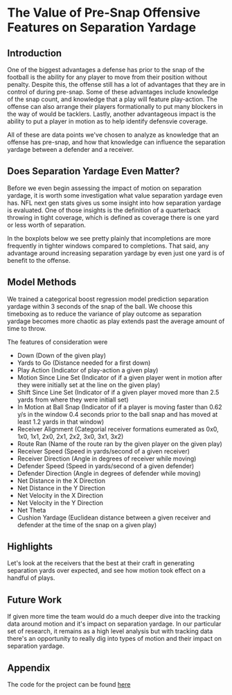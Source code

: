 # The Value of Pre-Snap Offensive Features on Separation Yardage

## Introduction
One of the biggest advantages a defense has prior to the snap of the football is the ability for any player to move from their position without penalty. Despite this, the offense still has a lot of advantages that they are in control of during pre-snap. Some of these advantages include knowledge of the snap count, and knowledge that a play will feature play-action. The offense can also arrange their players formationally to put many blockers in the way of would be tacklers. Lastly, another advantageous impact is the ability to put a player in motion as to help identify defensvie coverage.

All of these are data points we've chosen to analyze as knowledge that an offense has pre-snap, and how that knowledge can influence the separation yardage between a defender and a receiver.


## Does Separation Yardage Even Matter?
Before we even begin assessing the impact of motion on separation yardage, it is worth some investigation what value separation yardage even has. NFL next gen stats 
gives us some insight into how separation yardage is evaluated. One of those insights is the definition of a quarterback throwing in tight coverage, which is defined as 
coverage there is one yard or less worth of separation.

In the boxplots below we see pretty plainly that incompletions are more frequently in tighter windows compared to completions. That said, any advantage around increasing 
separation yardage by even just one yard is of benefit to the offense.

## Model Methods
We trained a categorical boost regression model prediction separation yardage within 3 seconds of the snap of the ball. We choose this timeboxing as to reduce the variance 
of play outcome as separation yardage becomes more chaotic as play extends past the average amount of time to throw.

The features of consideration were

- Down (Down of the given play)
- Yards to Go (Distance needed for a first down)
- Play Action (Indicator of play-action a given play)
- Motion Since Line Set (Indicator of if a given player went in motion after they were initially set at the line on the given play)
- Shift Since Line Set (Indicator of if a given player moved more than 2.5 yards from where they were initiall set)
- In Motion at Ball Snap (Indicator of if a player is moving faster than 0.62 y/s in the window 0.4 seconds prior to the ball snap and has moved at least 1.2 yards in that window)
- Receiver Alignment (Categorial receiver formations eumerated as 0x0, 1x0, 1x1, 2x0, 2x1, 2x2, 3x0, 3x1, 3x2)
- Route Ran (Name of the route ran by the given player on the given play)
- Receiver Speed (Speed in yards/second of a given receiver)
- Receiver Direction (Angle in degrees of receiver while moving)
- Defender Speed (Speed in yards/second of a given defender)
- Defender Direction (Angle in degrees of defender while moving)
- Net Distance in the X Direction
- Net Distance in the Y Direction
- Net Velocity in the X Direction
- Net Velocity in the Y Direction
- Net Theta
- Cushion Yardage (Euclidean distance between a given receiver and defender at the time of the snap on a given play)

  
## Highlights
Let's look at the receivers that the best at their craft in generating separation yards over expected, and see how motion took effect on a handful of plays.

## Future Work
If given more time the team would do a much deeper dive into the tracking data around motion and it's impact on separation yardage. In our particular set of research, it remains as a high level analysis but with tracking data there's an opportunity to really dig into types of motion and their impact on separation yardage.

 
## Appendix
The code for the project can be found [here](https://github.com/erikhall6373/big_data_bowl_2025)

